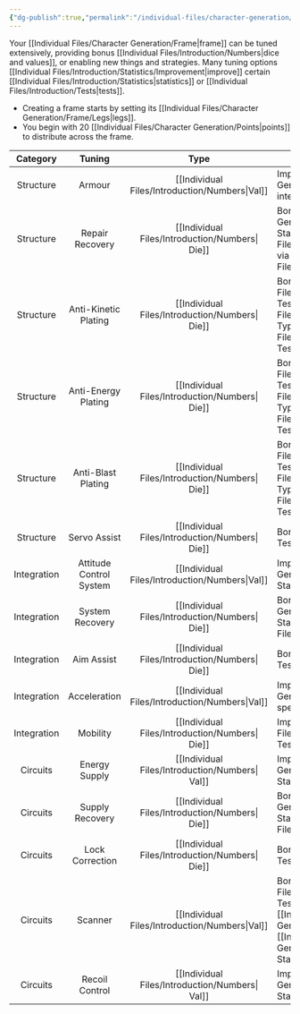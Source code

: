 ```yaml
---
{"dg-publish":true,"permalink":"/individual-files/character-generation/frame/tuning/"}
---
```


Your [[Individual Files/Character Generation/Frame\|frame]] can be tuned extensively, providing bonus [[Individual Files/Introduction/Numbers\|dice and values]], or enabling new things and strategies. Many tuning options [[Individual Files/Introduction/Statistics/Improvement\|improve]] certain [[Individual Files/Introduction/Statistics\|statistics]] or [[Individual Files/Introduction/Tests\|tests]].
* Creating a frame starts by setting its [[Individual Files/Character Generation/Frame/Legs\|legs]].
* You begin with 20 [[Individual Files/Character Generation/Points\|points]] to distribute across the frame.


|  Category   |         Tuning          |         Type         | Use Case                                                                                      |
| :---------: | :---------------------: | :------------------: | --------------------------------------------------------------------------------------------- |
|  Structure  |         Armour          | [[Individual Files/Introduction/Numbers\|Val]]  | Improves [[Individual Files/Character Generation/Frame/Frame Statistics/Integrity\| integrity]], at the rate of 3 x Armour.                             |
|  Structure  |     Repair Recovery     | [[Individual Files/Introduction/Numbers\| Die]] | Bonus to [[Individual Files/Character Generation/Frame/Frame Statistics/Integrity\|integrity]] [[Individual Files/Introduction/Statistics/Recovery\|recovery]] via [[Individual Files/Actions/Activities/Autofix\|autofix]].   |
|  Structure  |  Anti-Kinetic Plating   | [[Individual Files/Introduction/Numbers\| Die]] | Bonus to [[Individual Files/Actions/Tests/Opposition Tests/Defend\|defence]] against [[Individual Files/Character Generation/Weapons/Damage Type\|kinetic]] [[Individual Files/Actions/Tests/Opposition Tests/Damage\|damage]].    |
|  Structure  |   Anti-Energy Plating   | [[Individual Files/Introduction/Numbers\| Die]] | Bonus to [[Individual Files/Actions/Tests/Opposition Tests/Defend\|defence]] against [[Individual Files/Character Generation/Weapons/Damage Type\|energy]] [[Individual Files/Actions/Tests/Opposition Tests/Damage\|damage]].     |
|  Structure  |   Anti-Blast Plating    | [[Individual Files/Introduction/Numbers\| Die]] | Bonus to [[Individual Files/Actions/Tests/Opposition Tests/Defend\|defence]] against [[Individual Files/Character Generation/Weapons/Damage Type\|blast]] [[Individual Files/Actions/Tests/Opposition Tests/Damage\|damage]].      |
|  Structure  |      Servo Assist       | [[Individual Files/Introduction/Numbers\| Die]] | Bonus to [[Individual Files/Actions/Tests/Mark Tests/Target\|targeting]] with melee.                                                 |
| Integration | Attitude Control System | [[Individual Files/Introduction/Numbers\|Val]]  | Improves [[Individual Files/Character Generation/Frame/Frame Statistics/Stability\|stability]].                                                         |
| Integration |     System Recovery     | [[Individual Files/Introduction/Numbers\| Die]] | Bonus to [[Individual Files/Character Generation/Frame/Frame Statistics/Stability\|stability]] [[Individual Files/Introduction/Statistics/Recovery\|recovery]].                               |
| Integration |       Aim Assist        | [[Individual Files/Introduction/Numbers\| Die]] | Bonus to [[Individual Files/Actions/Tests/Mark Tests/Target\|targeting]].                                                            |
| Integration |      Acceleration       | [[Individual Files/Introduction/Numbers\|Val]]  | Improves [[Individual Files/Character Generation/Frame/Frame Statistics/Speed\| speed]].                                                                |
| Integration |        Mobility         | [[Individual Files/Introduction/Numbers\| Die]] | Improves [[Individual Files/Actions/Tests/Opposition Tests/Evade\|evasion]].                                                               |
|  Circuits   |      Energy Supply      | [[Individual Files/Introduction/Numbers\| Val]] | Improves [[Individual Files/Character Generation/Frame/Frame Statistics/Energy\|energy]].                                                               |
|  Circuits   |     Supply Recovery     | [[Individual Files/Introduction/Numbers\| Die]] | Bonus to [[Individual Files/Character Generation/Frame/Frame Statistics/Energy\|energy]] [[Individual Files/Introduction/Statistics/Recovery\|recovery]].                                     |
|  Circuits   |     Lock Correction     | [[Individual Files/Introduction/Numbers\| Die]] | Bonus to [[Individual Files/Actions/Tests/Mark Tests/Target\|targeting]] with missiles.                                              |
|  Circuits   |         Scanner         | [[Individual Files/Introduction/Numbers\|Val]]  | Bonus to [[Individual Files/Actions/Tests/Opposition Tests/Observe\|observation]]. Multiplies [[Individual Files/Character Generation/Weapons/Weapons\|weapon]] [[Individual Files/Character Generation/Weapons/Weapon Statistics/Range\|ranges]]. |
|  Circuits   |     Recoil Control      | [[Individual Files/Introduction/Numbers\| Val]] | Improves [[Individual Files/Character Generation/Frame/Frame Statistics/Recoil\|recoil]].                                                               |

